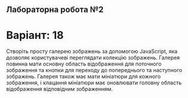 ## Лабораторна робота №2

# Варіант: 18
Створiть просту галерею зображень за допомогою JavaScript, яка дозволяє користувачевi переглядати колекцiю зображень. 
Галерея повинна мати основну область вiдображення для поточного зображення та кнопки для переходу до попереднього та наступного зображень. 
Галерея також має мати мiнiатюри для кожного зображення, i клацання мiнiатюри має оновлювати головну область вiдображення вiдповiдним зображенням.
